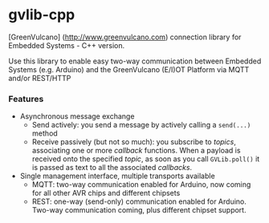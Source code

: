 # gvlib-cpp
[GreenVulcano] (http://www.greenvulcano.com) connection library for Embedded Systems - C++ version.

Use this library to enable easy two-way communication between Embedded Systems (e.g. Arduino) and the GreenVulcano (E/I)OT Platform via MQTT and/or REST/HTTP


### Features
* Asynchronous message exchange
  * Send actively: you send a message by actively calling a `send(...)` method
  * Receive passively (but not so much): you subscribe to *topics*, associating one or more *callback* functions. When a payload is received onto the specified *topic*, as soon as you call `GVLib.poll()` it is passed as text to all the associated *callbacks*.
* Single management interface, multiple transports available
  * MQTT: two-way communication enabled for Arduino, now coming for all other AVR chips and different chipsets
  * REST: one-way (send-only) communication enabled for Arduino. Two-way communication coming, plus different
  chipset support.
